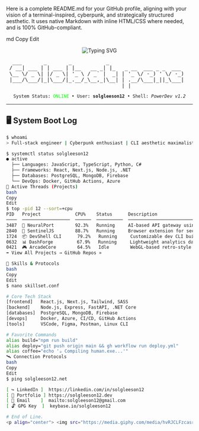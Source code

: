 Here is a complete README.md for your GitHub profile, aligning with your vision of a terminal-inspired, cyberpunk, and strategically structured aesthetic. It uses native Markdown with inline HTML/CSS where needed, and is 100% GitHub-compliant.

md
Copy
Edit
<!-- GitHub Profile README: Solgleeson12 -->
<p align="center">
  <img src="https://readme-typing-svg.demolab.com?font=Fira+Code&size=22&duration=2000&pause=500&center=true&vCenter=true&width=435&lines=booting+solgleeson12+profile...;initializing+CLI+interface...;access+granted+:+welcome%2C+user" alt="Typing SVG" />
</p>

<pre>
  ___       _       _           _                         
 / __| ___ | | ___ | |__   __ _| |_   _ __  ___ _ _  ___  
 \__ \/ _ \| |/ _ \| '_ \ / _` |  _| | '_ \/ -_) ' \/ -_) 
 |___/\___/|_|\___/|_.__/_\__,_|\__| | .__/\___|_||_\___| 
                                     |_|                  
</pre>

<p align="center"><code>System Status: <span style="color:lime">ONLINE</span> • User: <b>solgleeson12</b> • Shell: <i>PowerDev v1.2</i></code></p>

---

## 🖥️ System Boot Log

```bash
$ whoami
> Full-stack engineer | Cyberpunk enthusiast | CLI aesthetic maximalist

$ systemctl status solgleeson12
● active
  ├── Languages: JavaScript, TypeScript, Python, C#
  ├── Frameworks: React, Next.js, Node.js, .NET
  ├── Databases: PostgreSQL, MongoDB, Firebase
  └── DevOps: Docker, GitHub Actions, Azure
📂 Active Threads (Projects)
bash
Copy
Edit
$ top -pid 12 --sort=+cpu
PID   Project             CPU%    Status      Description
────  ──────────────────  ──────  ──────────  ─────────────────────────────────────────────
3487  🧠 NeuralPort        92.3%   Running     AI-based API gateway using FastAPI + Langchain
2840  🔐 SentinelJS        88.7%   Running     Browser extension for secure session control
1724  📦 DevShell CLI      79.2%   Running     Customizable dev CLI built in Node.js
0632  📊 DashForge         67.9%   Running     Lightweight analytics dashboard in React
0421  🎮 ArcadeCore        64.5%   Idle        WebGL-based retro-style game engine
➡️ View All Projects → GitHub Repos »

🧠 Skills & Protocols
bash
Copy
Edit
$ nano skillset.conf

# Core Tech Stack
[frontend]   React.js, Next.js, Tailwind, SASS
[backend]    Node.js, Express, FastAPI, .NET Core
[databases]  PostgreSQL, MongoDB, Firebase
[devops]     Docker, Azure, CI/CD, GitHub Actions
[tools]      VSCode, Figma, Postman, Linux CLI

# Favorite Commands
alias build="npm run build"
alias deploy="git push origin main && gh workflow run deploy.yml"
alias coffee="echo '☕ Compiling human.exe...'"
🛰️ Connection Protocols
bash
Copy
Edit
$ ping solgleeson12.net

[ ↪️ LinkedIn ]  https://linkedin.com/in/solgleeson12
[ 📡 Portfolio ] https://solgleeson12.dev
[ 💌 Email    ]  mailto:solgleeson12@gmail.com
[ 🔓 GPG Key  ]  keybase.io/solgleeson12

# End of Line.
<p align="center"> <img src="https://media.giphy.com/media/hvRJCLFzcasrR4ia7z/giphy.gif" width="40"/> <i>Ctrl+C to exit terminal</i> </p> ```
